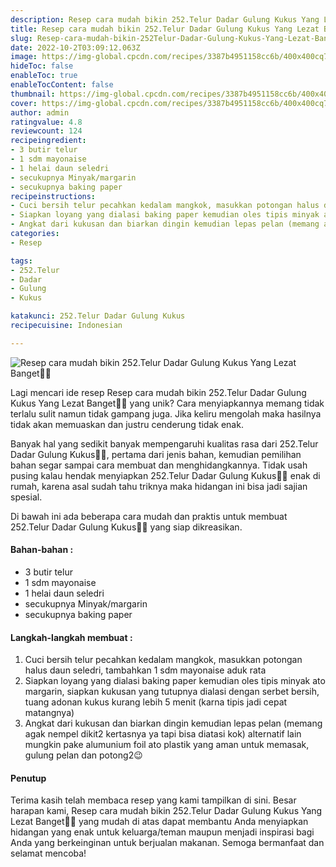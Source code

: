 ```yaml
---
description: Resep cara mudah bikin 252.Telur Dadar Gulung Kukus Yang Lezat Banget"
title: Resep cara mudah bikin 252.Telur Dadar Gulung Kukus Yang Lezat Banget
slug: Resep-cara-mudah-bikin-252Telur-Dadar-Gulung-Kukus-Yang-Lezat-Banget
date: 2022-10-2T03:09:12.063Z
image: https://img-global.cpcdn.com/recipes/3387b4951158cc6b/400x400cq70/photo.jpg
hideToc: false
enableToc: true
enableTocContent: false
thumbnail: https://img-global.cpcdn.com/recipes/3387b4951158cc6b/400x400cq70/photo.jpg
cover: https://img-global.cpcdn.com/recipes/3387b4951158cc6b/400x400cq70/photo.jpg
author: admin
ratingvalue: 4.8
reviewcount: 124
recipeingredient:
- 3 butir telur
- 1 sdm mayonaise
- 1 helai daun seledri
- secukupnya Minyak/margarin
- secukupnya baking paper
recipeinstructions:
- Cuci bersih telur pecahkan kedalam mangkok, masukkan potongan halus daun seledri, tambahkan 1 sdm mayonaise aduk rata
- Siapkan loyang yang dialasi baking paper kemudian oles tipis minyak ato margarin, siapkan kukusan yang tutupnya dialasi dengan serbet bersih, tuang adonan kukus kurang lebih 5 menit (karna tipis jadi cepat matangnya)
- Angkat dari kukusan dan biarkan dingin kemudian lepas pelan (memang agak nempel dikit2 kertasnya ya tapi bisa diatasi kok) alternatif lain mungkin pake alumunium foil ato plastik yang aman untuk memasak, gulung pelan dan potong2😉
categories:
- Resep

tags:
- 252.Telur
- Dadar
- Gulung
- Kukus

katakunci: 252.Telur Dadar Gulung Kukus
recipecuisine: Indonesian

---
```


![Resep cara mudah bikin 252.Telur Dadar Gulung Kukus Yang Lezat Banget👩‍🍳](https://img-global.cpcdn.com/recipes/3387b4951158cc6b/400x400cq70/photo.jpg)

Lagi mencari ide resep Resep cara mudah bikin 252.Telur Dadar Gulung Kukus Yang Lezat Banget👩‍🍳 yang unik? Cara menyiapkannya memang tidak terlalu sulit namun tidak gampang juga. Jika keliru mengolah maka hasilnya tidak akan memuaskan dan justru cenderung tidak enak.

Banyak hal yang sedikit banyak mempengaruhi kualitas rasa dari 252.Telur Dadar Gulung Kukus👩‍🍳, pertama dari jenis bahan, kemudian pemilihan bahan segar sampai cara membuat dan menghidangkannya. Tidak usah pusing kalau hendak menyiapkan 252.Telur Dadar Gulung Kukus👩‍🍳 enak di rumah, karena asal sudah tahu triknya maka hidangan ini bisa jadi sajian spesial.

Di bawah ini ada beberapa cara mudah dan praktis untuk membuat 252.Telur Dadar Gulung Kukus👩‍🍳 yang siap dikreasikan.

<!--inarticleads1-->

#### Bahan-bahan :

- 3 butir telur
- 1 sdm mayonaise
- 1 helai daun seledri
- secukupnya Minyak/margarin
- secukupnya baking paper

<!--inarticleads2-->

#### Langkah-langkah membuat :

1. Cuci bersih telur pecahkan kedalam mangkok, masukkan potongan halus daun seledri, tambahkan 1 sdm mayonaise aduk rata
1. Siapkan loyang yang dialasi baking paper kemudian oles tipis minyak ato margarin, siapkan kukusan yang tutupnya dialasi dengan serbet bersih, tuang adonan kukus kurang lebih 5 menit (karna tipis jadi cepat matangnya)
1. Angkat dari kukusan dan biarkan dingin kemudian lepas pelan (memang agak nempel dikit2 kertasnya ya tapi bisa diatasi kok) alternatif lain mungkin pake alumunium foil ato plastik yang aman untuk memasak, gulung pelan dan potong2😉

#### Penutup

Terima kasih telah membaca resep yang kami tampilkan di sini. Besar harapan kami, Resep cara mudah bikin 252.Telur Dadar Gulung Kukus Yang Lezat Banget👩‍🍳 yang mudah di atas dapat membantu Anda menyiapkan hidangan yang enak untuk keluarga/teman maupun menjadi inspirasi bagi Anda yang berkeinginan untuk berjualan makanan. Semoga bermanfaat dan selamat mencoba!